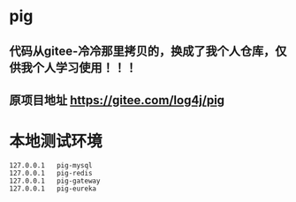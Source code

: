 # pig
## 代码从gitee-冷冷那里拷贝的，换成了我个人仓库，仅供我个人学习使用！！！
## 原项目地址  https://gitee.com/log4j/pig
# 本地测试环境  
```
127.0.0.1   pig-mysql
127.0.0.1   pig-redis
127.0.0.1   pig-gateway
127.0.0.1   pig-eureka
```

